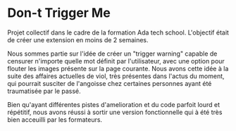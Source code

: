# Don-t Trigger Me

Projet collectif dans le cadre de la formation Ada tech school. L'objectif était de créer une extension en moins de 2 semaines.

Nous sommes partie sur l'idée de créer un "trigger warning" capable de censurer n'importe quelle mot définit par l'utilisateur, avec une option pour flouter les images présente sur la page courante.
Nous avons cette idée à la suite des affaires actuelles de viol, très présentes dans l'actus du moment, qui pourrait susciter de l'angoisse chez certaines personnes ayant été traumatisée par le passé.

Bien qu'ayant différentes pistes d'amelioration et du code parfoit lourd et répétitif, nous avons réussi à sortir une version fonctionnelle qui à été très bien acceuilli par les formateurs.
